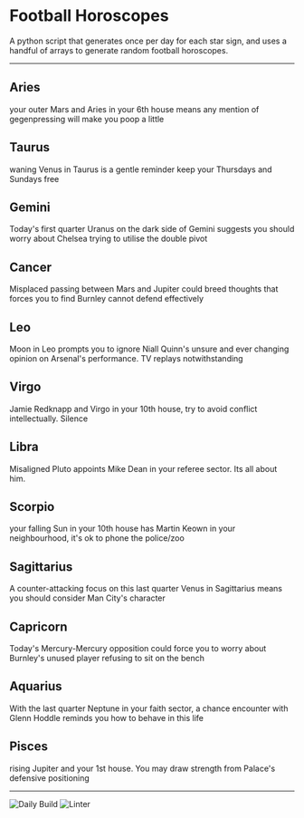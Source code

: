 # Football Horoscopes

A python script that generates once per day for each star sign, and uses a handful of arrays to generate random football horoscopes.

---

<!-- horoscopes_item starts -->
<h2>Aries</h2><p>your outer Mars and Aries in your 6th house means any mention of gegenpressing will make you poop a little</p><h2>Taurus</h2><p>waning Venus in Taurus is a gentle reminder keep your Thursdays and Sundays free</p><h2>Gemini</h2><p>Today's first quarter Uranus on the dark side of Gemini suggests you should worry about Chelsea trying to utilise the double pivot</p><h2>Cancer</h2><p>Misplaced passing between Mars and Jupiter could breed thoughts that forces you to find Burnley cannot defend effectively</p><h2>Leo</h2><p>Moon in Leo prompts you to ignore Niall Quinn's unsure and ever changing opinion on Arsenal's performance. TV replays notwithstanding</p><h2>Virgo</h2><p>Jamie Redknapp and Virgo in your 10th house, try to avoid conflict intellectually. Silence</p><h2>Libra</h2><p>Misaligned Pluto appoints Mike Dean in your referee sector. Its all about him.</p><h2>Scorpio</h2><p>your falling Sun in your 10th house has Martin Keown in your neighbourhood, it's ok to phone the police/zoo</p><h2>Sagittarius</h2><p>A counter-attacking focus on this last quarter Venus in Sagittarius means you should consider Man City's character</p><h2>Capricorn</h2><p>Today's Mercury-Mercury opposition could force you to worry about Burnley's unused player refusing to sit on the bench</p><h2>Aquarius</h2><p>With the last quarter Neptune in your faith sector, a chance encounter with Glenn Hoddle reminds you how to behave in this life</p><h2>Pisces</h2><p>rising Jupiter and your 1st house. You may draw strength from Palace's defensive positioning</p>
<!-- horoscopes_item ends -->

---

![Daily Build](https://github.com/MatBenfield/horofootball.thechels.uk/workflows/Daily%20Build/badge.svg) ![Linter](https://github.com/MatBenfield/horofootball.thechels.uk/workflows/Linter/badge.svg)
